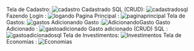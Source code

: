 Tela de Cadastro: ![cadastro](https://github.com/WilliamRBT/TechFinance/assets/161558080/439e07b7-4946-4ccc-9683-d6fd472b98cc)
Cadastrado SQL (CRUD): ![cadastradosql](https://github.com/WilliamRBT/TechFinance/assets/161558080/e3b12252-8e8b-40ae-afa0-d11315c6796b)
Fazendo Login : ![logando](https://github.com/WilliamRBT/TechFinance/assets/161558080/f8c525a5-d1e6-4012-af4d-3eb045c0b344)
Pagina Principal : ![paginaprincipal](https://github.com/WilliamRBT/TechFinance/assets/161558080/5bf8b63f-a153-4b77-8c69-8a30839ea95a)
Tela de Gastos: ![gastos](https://github.com/WilliamRBT/TechFinance/assets/161558080/cf582cb7-4f06-4f15-95a1-a573031cb8bd)
Adicionando Gasto :![AdicionandoGasto](https://github.com/WilliamRBT/TechFinance/assets/161558080/982e759d-6456-4d38-bfd0-ec52f3cab20c)
Gasto Adicionado : ![gastoadicionado](https://github.com/WilliamRBT/TechFinance/assets/161558080/c1c5e112-4e21-4f71-9abe-109a507ba14d)
Gasto adicionado (CRUD) SQL : ![gastoadicionadosql](https://github.com/WilliamRBT/TechFinance/assets/161558080/4b7443ea-9589-480a-82f8-9a4457f92d67)
Tela de Investimentos: ![Investimentos](https://github.com/WilliamRBT/TechFinance/assets/161558080/dfdd9ffc-7c54-4fc8-9221-4c8778c70e6e)
Tela de Economias : ![Economias](https://github.com/WilliamRBT/TechFinance/assets/161558080/cd35bf32-a887-44ad-a85f-8287794223de)

